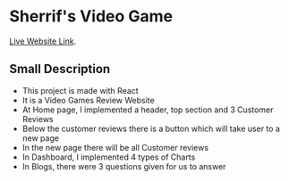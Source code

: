 # Sherrif's Video Game

[Live Website Link](https://sherrifs-video-game.netlify.app/).

## Small Description

- This project is made with React
- It is a Video Games Review Website
- At Home page, I implemented a header, top section and 3 Customer Reviews
- Below the customer reviews there is a button which will take user to a new page
- In the new page there will be all Customer reviews
- In Dashboard, I implemented 4 types of Charts
- In Blogs, there were 3 questions given for us to answer
